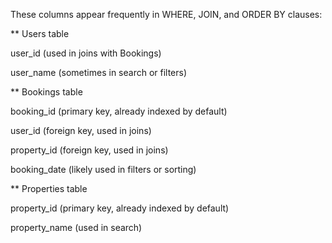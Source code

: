 These columns appear frequently in WHERE, JOIN, and ORDER BY clauses:

** Users table

user_id (used in joins with Bookings)

user_name (sometimes in search or filters)

** Bookings table

booking_id (primary key, already indexed by default)

user_id (foreign key, used in joins)

property_id (foreign key, used in joins)

booking_date (likely used in filters or sorting)

** Properties table

property_id (primary key, already indexed by default)

property_name (used in search)
